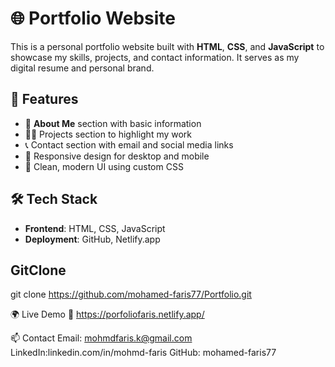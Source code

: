 # 🌐 Portfolio Website

This is a personal portfolio website built with **HTML**, **CSS**, and **JavaScript** to showcase my skills, projects, and contact information. It serves as my digital resume and personal brand.

## 🚀 Features

- 💼 **About Me** section with basic information
- 🧑‍💻 Projects section to highlight my work
- 📞 Contact section with email and social media links
- 🔁 Responsive design for desktop and mobile
- 🎨 Clean, modern UI using custom CSS

## 🛠️ Tech Stack

- **Frontend**: HTML, CSS, JavaScript
- **Deployment**: GitHub, Netlify.app

## GitClone
git clone https://github.com/mohamed-faris77/Portfolio.git

🌍 Live Demo
🔗 https://porfoliofaris.netlify.app/

📫 Contact
Email: mohmdfaris.k@gmail.com
LinkedIn:linkedin.com/in/mohmd-faris
GitHub: mohamed-faris77


